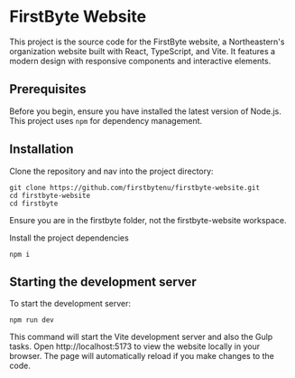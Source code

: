 # FirstByte Website

This project is the source code for the FirstByte website, a Northeastern's organization website built with React, TypeScript, and Vite. It features a modern design with responsive components and interactive elements.

## Prerequisites

Before you begin, ensure you have installed the latest version of Node.js. This project uses `npm` for dependency management.

## Installation

Clone the repository and nav into the project directory:

```
git clone https://github.com/firstbytenu/firstbyte-website.git
cd firstbyte-website
cd firstbyte
```
Ensure you are in the firstbyte folder, not the firstbyte-website workspace.

Install the project dependencies
```
npm i
```

## Starting the development server

To start the development server:
```
npm run dev
```
This command will start the Vite development server and also the Gulp tasks. Open http://localhost:5173 to view the website locally in your browser. The page will automatically reload if you make changes to the code.